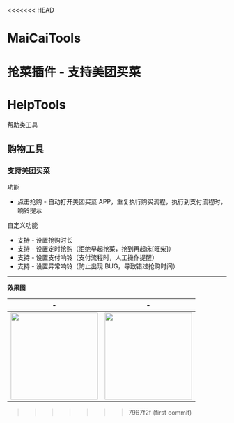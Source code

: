 <<<<<<< HEAD
# MaiCaiTools
抢菜插件 - 支持美团买菜
=======
# HelpTools
帮助类工具

## 购物工具

### 支持美团买菜

功能

- 点击抢购 - 自动打开美团买菜 APP，重复执行购买流程，执行到支付流程时，响铃提示

自定义功能

- 支持 - 设置抢购时长
- 支持 - 设置定时抢购（拒绝早起抢菜，抢到再起床[旺柴]）
- 支持 - 设置支付响铃（支付流程时，人工操作提醒）
- 支持 - 设置异常响铃（防止出现 BUG，导致错过抢购时间）


---

**效果图**

| -  | - |
| ------------- | ------------- |
| <img src="https://user-images.githubusercontent.com/7286154/162237722-bf831b51-f904-41a0-bd48-5d4f79564630.png" width="200" >  | <img src="https://user-images.githubusercontent.com/7286154/162237920-7dce9f03-0cf5-4cab-9fd3-bc2b196401ba.png" width="200" > |

>>>>>>> 7967f2f (first commit)
